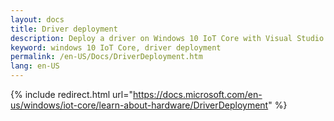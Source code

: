 ```yaml
---
layout: docs
title: Driver deployment
description: Deploy a driver on Windows 10 IoT Core with Visual Studio 
keyword: windows 10 IoT Core, driver deployment
permalink: /en-US/Docs/DriverDeployment.htm
lang: en-US
---
```

{% include redirect.html url="https://docs.microsoft.com/en-us/windows/iot-core/learn-about-hardware/DriverDeployment" %}

